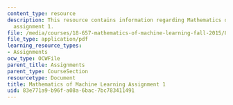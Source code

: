 ```yaml
---
content_type: resource
description: This resource contains information regarding Mathematics of machine learning
  assignment 1.
file: /media/courses/18-657-mathematics-of-machine-learning-fall-2015/83e771a9b96fa08a6bac7bc783411491_MIT18_657F15_PS1.pdf
file_type: application/pdf
learning_resource_types:
- Assignments
ocw_type: OCWFile
parent_title: Assignments
parent_type: CourseSection
resourcetype: Document
title: Mathematics of Machine Learning Assignment 1
uid: 83e771a9-b96f-a08a-6bac-7bc783411491
---
```

